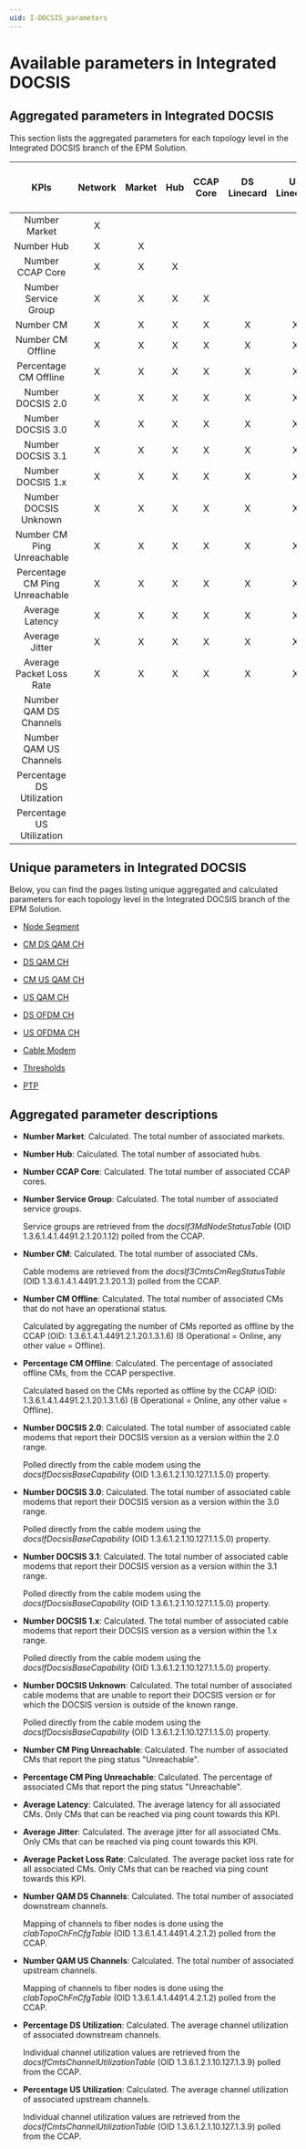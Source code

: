 ```yaml
---
uid: I-DOCSIS_parameters
---
```



# Available parameters in Integrated DOCSIS

## Aggregated parameters in Integrated DOCSIS

This section lists the aggregated parameters for each topology level in the Integrated DOCSIS branch of the EPM Solution.

| KPIs | Network | Market | Hub | CCAP Core | DS Linecard | US Linecard | DS Port | US Port | Node Segment | Service Group [Fiber Node] | DS Service Group | US Service Group |
| :---: | :-----: | :----: | :---: | :-----: | :---------: | :---------: | :-----: | :-----: | :----------: | :------------------------: | :--------------: | :--------------: |
| Number Market|X||||||||||||
| Number Hub|X|X|||||||||||
| Number CCAP Core|X|X|X||||||||||
| Number Service Group|X|X|X|X|||||||||
| Number CM|X|X|X|X|X|X|X|X|X|X|X|X|
| Number CM Offline|X|X|X|X|X|X|X|X|X|X|X|X|
| Percentage CM Offline|X|X|X|X|X|X|X|X|X|X|X|X|
| Number DOCSIS 2.0|X|X|X|X|X|X|X|X|X|X|X|X|
| Number DOCSIS 3.0|X|X|X|X|X|X|X|X|X|X|X|X|
| Number DOCSIS 3.1|X|X|X|X|X|X|X|X|X|X|X|X|
| Number DOCSIS 1.x|X|X|X|X|X|X|X|X|X|X|X|X|
| Number DOCSIS Unknown|X|X|X|X|X|X|X|X|X|X|X|X|
| Number CM Ping Unreachable|X|X|X|X|X|X|X|X|X|X|X|X|
| Percentage CM Ping Unreachable|X|X|X|X|X|X|X|X|X|X|X|X|
| Average Latency|X|X|X|X|X|X|X|X|X|X|X|X|
| Average Jitter|X|X|X|X|X|X|X|X|X|X|X|X|
| Average Packet Loss Rate|X|X|X|X|X|X|X|X|X|X|X|X|
| Number QAM DS Channels|||||||||X|X|X||
| Number QAM US Channels|||||||||X|X||X|
| Percentage DS Utilization|||||||X||X|X|X||
| Percentage US Utilization||||||||X|X|X||X|

## Unique parameters in Integrated DOCSIS

Below, you can find the pages listing unique aggregated and calculated parameters for each topology level in the Integrated DOCSIS branch of the EPM Solution.

- [Node Segment](xref:I-DOCSIS_parameters_node_segment)

- [CM DS QAM CH](xref:I-DOCSIS_parameters_cm_ds_qam_ch)

- [DS QAM CH](xref:I-DOCSIS_parameters_ds_qam_ch)

- [CM US QAM CH](xref:I-DOCSIS_parameters_cm_us_qam_ch)

- [US QAM CH](xref:I-DOCSIS_parameters_us_qam_ch)

- [DS OFDM CH](xref:I-DOCSIS_parameters_ds_ofdm_ch)

- [US OFDMA CH](xref:I-DOCSIS_parameters_us_ofdma_ch)

- [Cable Modem](xref:I-DOCSIS_parameters_cable_modem)

- [Thresholds](xref:I-DOCSIS_parameters_thresholds)

- [PTP](xref:I-DOCSIS_parameters_ptp)

## Aggregated parameter descriptions

- **Number Market**: Calculated. The total number of associated markets.

- **Number Hub**: Calculated. The total number of associated hubs.

- **Number CCAP Core**: Calculated. The total number of associated CCAP cores.

- **Number Service Group**: Calculated. The total number of associated service groups.

  Service groups are retrieved from the *docsIf3MdNodeStatusTable* (OID 1.3.6.1.4.1.4491.2.1.20.1.12) polled from the CCAP.

- **Number CM**: Calculated. The total number of associated CMs.

  Cable modems are retrieved from the *docsIf3CmtsCmRegStatusTable* (OID 1.3.6.1.4.1.4491.2.1.20.1.3) polled from the CCAP.

- **Number CM Offline**: Calculated. The total number of associated CMs that do not have an operational status.

  Calculated by aggregating the number of CMs reported as offline by the CCAP (OID: 1.3.6.1.4.1.4491.2.1.20.1.3.1.6) (8 Operational = Online, any other value = Offline).

- **Percentage CM Offline**: Calculated. The percentage of associated offline CMs, from the CCAP perspective.

  Calculated based on the CMs reported as offline by the CCAP (OID: 1.3.6.1.4.1.4491.2.1.20.1.3.1.6) (8 Operational = Online, any other value = Offline).

- **Number DOCSIS 2.0**: Calculated. The total number of associated cable modems that report their DOCSIS version as a version within the 2.0 range.

  Polled directly from the cable modem using the *docsIfDocsisBaseCapability* (OID 1.3.6.1.2.1.10.127.1.1.5.0) property.

- **Number DOCSIS 3.0**: Calculated. The total number of associated cable modems that report their DOCSIS version as a version within the 3.0 range.

  Polled directly from the cable modem using the *docsIfDocsisBaseCapability* (OID 1.3.6.1.2.1.10.127.1.1.5.0) property.

- **Number DOCSIS 3.1**: Calculated. The total number of associated cable modems that report their DOCSIS version as a version within the 3.1 range.

  Polled directly from the cable modem using the *docsIfDocsisBaseCapability* (OID 1.3.6.1.2.1.10.127.1.1.5.0) property.

- **Number DOCSIS 1.x**: Calculated. The total number of associated cable modems that report their DOCSIS version as a version within the 1.x range.

  Polled directly from the cable modem using the *docsIfDocsisBaseCapability* (OID 1.3.6.1.2.1.10.127.1.1.5.0) property.

- **Number DOCSIS Unknown**: Calculated. The total number of associated cable modems that are unable to report their DOCSIS version or for which the DOCSIS version is outside of the known range.

  Polled directly from the cable modem using the *docsIfDocsisBaseCapability* (OID 1.3.6.1.2.1.10.127.1.1.5.0) property.

- **Number CM Ping Unreachable**: Calculated. The number of associated CMs that report the ping status "Unreachable".

- **Percentage CM Ping Unreachable**: Calculated. The percentage of associated CMs that report the ping status "Unreachable".

- **Average Latency**: Calculated. The average latency for all associated CMs. Only CMs that can be reached via ping count towards this KPI.

- **Average Jitter**: Calculated. The average jitter for all associated CMs. Only CMs that can be reached via ping count towards this KPI.

- **Average Packet Loss Rate**: Calculated. The average packet loss rate for all associated CMs. Only CMs that can be reached via ping count towards this KPI.

- **Number QAM DS Channels**: Calculated. The total number of associated downstream channels.

  Mapping of channels to fiber nodes is done using the *clabTopoChFnCfgTable* (OID 1.3.6.1.4.1.4491.4.2.1.2) polled from the CCAP.

- **Number QAM US Channels**: Calculated. The total number of associated upstream channels.

  Mapping of channels to fiber nodes is done using the *clabTopoChFnCfgTable* (OID 1.3.6.1.4.1.4491.4.2.1.2) polled from the CCAP.

- **Percentage DS Utilization**: Calculated. The average channel utilization of associated downstream channels.

  Individual channel utilization values are retrieved from the *docsIfCmtsChannelUtilizationTable* (OID 1.3.6.1.2.1.10.127.1.3.9) polled from the CCAP.

- **Percentage US Utilization**: Calculated. The average channel utilization of associated upstream channels.

  Individual channel utilization values are retrieved from the *docsIfCmtsChannelUtilizationTable* (OID 1.3.6.1.2.1.10.127.1.3.9) polled from the CCAP.
